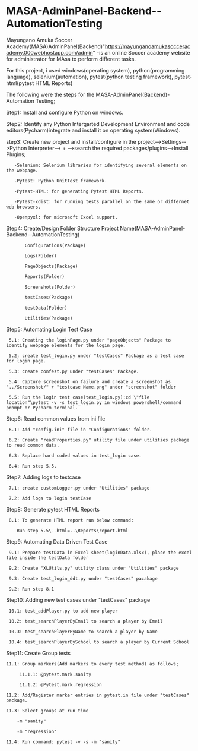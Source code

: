 # MASA-AdminPanel-Backend--AutomationTesting
Mayungano Amuka Soccer Academy(MASA)AdminPanel(Backend)"https://mayunganoamukasocceracademy.000webhostapp.com/admin" -is an online Soccer academy website for administrator for MAsa to perform
different tasks. 

For this project, i used windows(operating system), python(programming language), selenium(automation), pytest(python testing framework), pytest-html(pytest HTML Reports)

The following were  the steps for the MASA-AdminPanel(Backend)-Automation Testing;

Step1: Install and configure Python on windows.

Step2: Identify any Python Intergarted Development Environment and code editors(Pycharm)integrate and install it on operating system(Windows).

step3: Create new project and install/configure in the project-->Settings-->Python Interpreter--> + -->search the required packages/plugins-->Install Plugins;

       -Selenium: Selenium libraries for identifying several elements on the webpage.
       
       -Pytest: Python UnitTest framework.
       
       -Pytest-HTML: for generating Pytest HTML Reports.
       
       -Pytest-xdist: for running tests parallel on the same or differnet web browsers.
       
       -Openpyxl: for microsoft Excel support.
       
 Step4: Create/Design Folder Structure 
      Project Name(MASA-AdminPanel-Backend--AutomationTesting)
      
           Configurations(Package)
           
           Logs(Folder)
           
           PageObjects(Package)
           
           Reports(Folder)
           
           Screenshots(Folder)
           
           testCases(Package)
           
           testData(Folder)
           
           Utilities(Package)
           
Step5: Automating Login Test Case

     5.1: Creating the loginPage.py under "pageObjects" Package to identify webpage elements for the login page.
     
     5.2: create test_login.py under "testCases" Package as a test case for login page.
     
     5.3: create confest.py under "testCases" Package.
     
     5.4: Capture screenshot on failure and create a screenshot as "../Screenshot/" + "testcase Name.png" under "screenshot" folder
     
     5.5: Run the login test case(test_login.py):cd \"file location"\pytest -v -s test_login.py in windows powershell/command prompt or Pycharm terminal.
     
Step6: Read common values from ini file

     6.1: Add "config.ini" file in "Configurations" folder.
     
     6.2: Create "readProperties.py" utility file under utilities package to read common data.
     
     6.3: Replace hard coded values in test_login case.
     
     6.4: Run step 5.5.
     
Step7: Adding logs to testcase

     7.1: create customLogger.py under "Utilities" package
     
     7.2: Add logs to login testCase
     
Step8: Generate pytest HTML Reports

     8.1: To generate HTML report run below command:
     
        Run step 5.5\--html=..\Reports\report.html
        
Step9: Automating Data Driven Test Case

     9.1: Prepare testData in Excel sheet(loginData.xlsx), place the excel file inside the testData folder
     
     9.2: Create "XLUtils.py" utility class under "Utilities" package
     
     9.3: Create test_login_ddt.py under "testCases" pacakage
     
     9.2: Run step 8.1
     
Step10: Adding new test cases under "testCases" package

     10.1: test_addPlayer.py to add new player
     
     10.2: test_searchPlayerByEmail to search a player by Email
     
     10.3: test_searchPlayerByName to search a player by Name
     
     10.4: test_searchPlayerBySchool to search a player by Current School
     
Step11: Create Group tests

    11.1: Group markers(Add markers to every test method) as follows;
    
         11.1.1: @pytest.mark.sanity
         
         11.1.2: @Pytest.mark.regression
         
    11.2: Add/Register marker entries in pytest.in file under "testCases" package.
    
    11.3: Select groups at run time
        
        -m "sanity"
        
        -m "regression"
        
    11.4: Run command: pytest -v -s -m "sanity"
    
         
        
     
     
      
     
 
       
